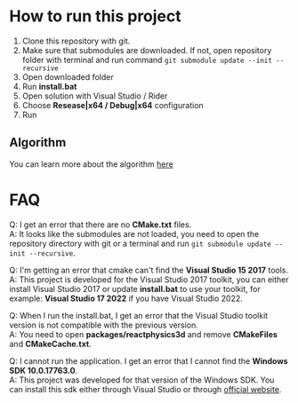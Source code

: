 # How to run this project

1. Clone this repository with git.
2. Make sure that submodules are downloaded. If not, open repository folder with terminal and run command ```git submodule update --init --recursive```
2. Open downloaded folder
3. Run **install.bat**
4. Open solution with Visual Studio / Rider
5. Choose **Resease|x64 / Debug|x64** configuration
6. Run

## Algorithm

You can learn more about the algorithm [here](https://github.com/Noxormy/CDPR_Gameplay_Test/blob/master/Flocking%20Simulation.pdf)

# FAQ
Q: I get an error that there are no **CMake.txt** files.  
A: It looks like the submodules are not loaded, you need to open the repository directory with git or a terminal and run ``git submodule update --init --recursive``.

Q: I'm getting an error that cmake can't find the **Visual Studio 15 2017** tools.  
A: This project is developed for the Visual Studio 2017 toolkit, you can either install Visual Studio 2017 or update **install.bat** to use your toolkit, for example: **Visual Studio 17 2022** if you have Visual Studio 2022.

Q: When I run the install.bat, I get an error that the Visual Studio toolkit version is not compatible with the previous version.  
A: You need to open **packages/reactphysics3d** and remove **CMakeFiles** and **CMakeCache.txt**.

Q: I cannot run the application. I get an error that I cannot find the **Windows SDK 10.0.17763.0**.  
A: This project was developed for that version of the Windows SDK. You can install this sdk either through Visual Studio or through [official website](https://developer.microsoft.com/en-us/windows/downloads/sdk-archive/).